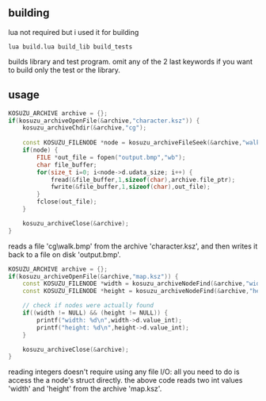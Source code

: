 ## building
lua not required but i used it for building

	lua build.lua build_lib build_tests

builds library and test program. omit any of the 2 last keywords if you want
to build only the test or the library.

## usage
```c++
KOSUZU_ARCHIVE archive = {};
if(kosuzu_archiveOpenFile(&archive,"character.ksz")) {
	kosuzu_archiveChdir(&archive,"cg");
	
	const KOSUZU_FILENODE *node = kosuzu_archiveFileSeek(&archive,"walk.bmp");
	if(node) {
		FILE *out_file = fopen("output.bmp","wb");
		char file_buffer;
		for(size_t i=0; i<node->d.udata_size; i++) {
			fread(&file_buffer,1,sizeof(char),archive.file_ptr);
			fwrite(&file_buffer,1,sizeof(char),out_file);
		}
		fclose(out_file);
	}

	kosuzu_archiveClose(&archive);
}
```

reads a file 'cg\walk.bmp' from the archive 'character.ksz', and then writes
it back to a file on disk 'output.bmp'.

```c++
KOSUZU_ARCHIVE archive = {};
if(kosuzu_archiveOpenFile(&archive,"map.ksz")) {
	const KOSUZU_FILENODE *width = kosuzu_archiveNodeFind(&archive,"width");
	const KOSUZU_FILENODE *height = kosuzu_archiveNodeFind(&archive,"height");

	// check if nodes were actually found
	if((width != NULL) && (height != NULL)) {
		printf("width: %d\n",width->d.value_int);
		printf("height: %d\n",height->d.value_int);
	}

	kosuzu_archiveClose(&archive);
}
```

reading integers doesn't require using any file I/O: all you need to do is
access the a node's struct directly.
the above code reads two int values 'width' and 'height' from the archive
'map.ksz'.

